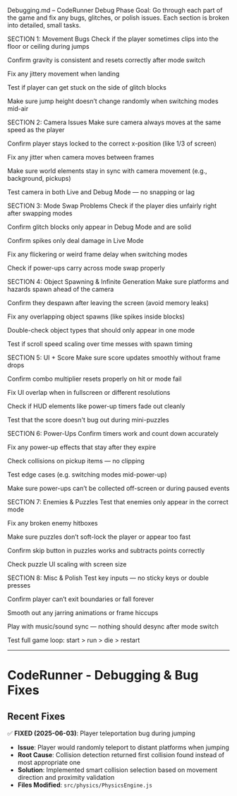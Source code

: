 Debugging.md – CodeRunner Debug Phase
Goal: Go through each part of the game and fix any bugs, glitches, or polish issues. Each section is broken into detailed, small tasks.

SECTION 1: Movement Bugs
 Check if the player sometimes clips into the floor or ceiling during jumps

 Confirm gravity is consistent and resets correctly after mode switch

 Fix any jittery movement when landing

 Test if player can get stuck on the side of glitch blocks

 Make sure jump height doesn’t change randomly when switching modes mid-air

SECTION 2: Camera Issues
 Make sure camera always moves at the same speed as the player

 Confirm player stays locked to the correct x-position (like 1/3 of screen)

 Fix any jitter when camera moves between frames

 Make sure world elements stay in sync with camera movement (e.g., background, pickups)

 Test camera in both Live and Debug Mode — no snapping or lag

SECTION 3: Mode Swap Problems
 Check if the player dies unfairly right after swapping modes

 Confirm glitch blocks only appear in Debug Mode and are solid

 Confirm spikes only deal damage in Live Mode

 Fix any flickering or weird frame delay when switching modes

 Check if power-ups carry across mode swap properly

SECTION 4: Object Spawning & Infinite Generation
 Make sure platforms and hazards spawn ahead of the camera

 Confirm they despawn after leaving the screen (avoid memory leaks)

 Fix any overlapping object spawns (like spikes inside blocks)

 Double-check object types that should only appear in one mode

 Test if scroll speed scaling over time messes with spawn timing

SECTION 5: UI + Score
 Make sure score updates smoothly without frame drops

 Confirm combo multiplier resets properly on hit or mode fail

 Fix UI overlap when in fullscreen or different resolutions

 Check if HUD elements like power-up timers fade out cleanly

 Test that the score doesn't bug out during mini-puzzles

SECTION 6: Power-Ups
 Confirm timers work and count down accurately

 Fix any power-up effects that stay after they expire

 Check collisions on pickup items — no clipping

 Test edge cases (e.g. switching modes mid-power-up)

 Make sure power-ups can’t be collected off-screen or during paused events

SECTION 7: Enemies & Puzzles
 Test that enemies only appear in the correct mode

 Fix any broken enemy hitboxes

 Make sure puzzles don’t soft-lock the player or appear too fast

 Confirm skip button in puzzles works and subtracts points correctly

 Check puzzle UI scaling with screen size

SECTION 8: Misc & Polish
 Test key inputs — no sticky keys or double presses

 Confirm player can’t exit boundaries or fall forever

 Smooth out any jarring animations or frame hiccups

 Play with music/sound sync — nothing should desync after mode switch

 Test full game loop: start > run > die > restart

---

# CodeRunner - Debugging & Bug Fixes

## Recent Fixes
✅ **FIXED (2025-06-03)**: Player teleportation bug during jumping
- **Issue**: Player would randomly teleport to distant platforms when jumping
- **Root Cause**: Collision detection returned first collision found instead of most appropriate one
- **Solution**: Implemented smart collision selection based on movement direction and proximity validation
- **Files Modified**: `src/physics/PhysicsEngine.js`